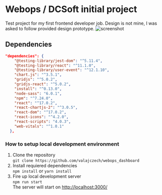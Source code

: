 # Webops / DCSoft initial project

Test project for my first frontend developer job. Design is not mine, I was asked to follow provided design prototype.
![screenshot](https://raw.githubusercontent.com/valajczech/webops_dashboard/master/screenshot.png)
## Dependencies

```json
"dependencies": {
    "@testing-library/jest-dom": "^5.11.4",
    "@testing-library/react": "^11.1.0",
    "@testing-library/user-event": "^12.1.10",
    "chart.js": "^3.5.1",
    "gridjs": "^5.0.2",
    "gridjs-react": "^5.0.2",
    "install": "^0.13.0",
    "node-sass": "6.0.1",
    "npm": "^7.24.0",
    "react": "^17.0.2",
    "react-chartjs-2": "^3.0.5",
    "react-dom": "^17.0.2",
    "react-icons": "^4.2.0",
    "react-scripts": "4.0.3",
    "web-vitals": "^1.0.1"
  },
```

### How to setup local development environment

1. Clone the repository  
   `git clone https://github.com/valajczech/webops_dashboard`  
2. Install requiered dependencies  
   `npm install` or `yarn install`  
3. Fire up local development server  
   `npm run start`  
   The server will start on [http://localhost:3000/](http://localhost:3000/)  
